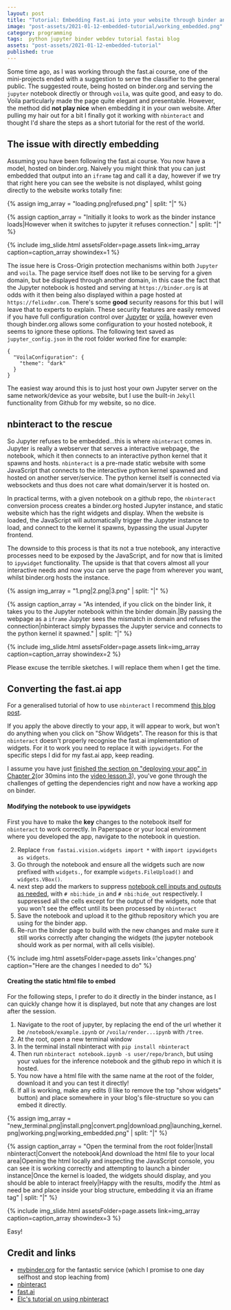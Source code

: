 ```yaml
---
layout: post
title: "Tutorial: Embedding Fast.ai into your website through binder and nbinteract"
image: "post-assets/2021-01-12-embedded-tutorial/working_embedded.png"
category: programming
tags:  python jupyter binder webdev tutorial fastai blog
assets: "post-assets/2021-01-12-embedded-tutorial"
published: true
---
```


Some time ago, as I was working through the fast.ai course, one of the mini-projects ended with a suggestion to serve the classifier to the general public.
The suggested route, being hosted on binder.org and serving the `jupyter` notebook directly or through `voila`, was quite good, and easy to do. Voila particularly made the page quite elegant and presentable.
However, the method did __not play nice__ when embedding it in your own website. After pulling my hair out for a bit I finally got it working with `nbinteract` and thought I'd share the steps as a short tutorial for the rest of the world.


## The issue with directly embedding
Assuming you have been following the fast.ai course. You now have a model, hosted on binder.org. Naively you might think that you can just embedded that output into an `iframe` tag and call it a day, however if we try that right here you can see the website is not displayed, whilst going directly to the website works totally fine:

{% assign img_array = "loading.png|refused.png" | split: "|" %}

{% assign caption_array = "Initially it looks to work as the binder instance loads|However when it switches to jupyter it refuses connection." | split: "|" %}

{% include img_slide.html assetsFolder=page.assets link=img_array caption=caption_array showindex=1 %}

The issue here is Cross-Origin protection mechanisms within both `Jupyter` and `voila`. The page service itself does not like to be serving for a given domain, but be displayed through another domain, in this case the fact that the Jupyter notebook is hosted and serving at `https://binder.org` is at odds with it then being also displayed within a page hosted at `https://felixdmr.com`. There's some __good__ security reasons for this but I will leave that to experts to explain. These security features are easily removed if you have full configuration control over [Jupyter](https://testnb.readthedocs.io/en/stable/config.html#options) or [voila](https://github.com/voila-dashboards/voila/issues/609), however even though binder.org allows some configuration to your hosted notebook, it seems to ignore these options. The following text saved as `jupyter_config.json` in the root folder worked fine for example:

```
{
  "VoilaConfiguration": {
    "theme": "dark"
  }
}
```

The easiest way around this is to just host your own Jupyter server on the same network/device as your website, but I use the built-in `Jekyll` functionality from Github for my website, so no dice.


## nbinteract to the rescue
So Jupyter refuses to be embedded...this is where `nbinteract` comes in. Jupyter is really a webserver that serves a interactive webpage, the notebook, which it then connects to an interactive python kernel that it spawns and hosts. `nbinteract` is a pre-made static website with some JavaScript that connects to the interactive python kernel spawned and hosted on another server/service. The python kernel itself is connected via websockets and thus does not care what domain/server it is hosted on.

In practical terms, with a given notebook on a github repo, the `nbinteract` conversion process creates a binder.org hosted Jupyter instance, and static website which has the right widgets and display. When the website is loaded, the JavaScript will automatically trigger the Jupyter instance to load, and connect to the kernel it spawns, bypassing the usual Jupyter frontend.

The downside to this process is that its not a true notebook, any interactive processes need to be exposed by the JavaScript, and for now that is limited to `ipywidget` functionality. The upside is that that covers almost all your interactive needs and now you can serve the page from wherever you want, whilst binder.org hosts the instance.

{% assign img_array = "1.png|2.png|3.png" | split: "|" %}

{% assign caption_array = "As intended, if you click on the binder link, it takes you to the Jupyter notebook within the binder domain.|By passing the webpage as a `iframe` Jupyter sees the mismatch in domain and refuses the connection|nbinteract simply bypasses the Jupyter service and connects to the python kernel it spawned." | split: "|" %}

{% include img_slide.html assetsFolder=page.assets link=img_array caption=caption_array showindex=2 %}

Please excuse the terrible sketches. I will replace them when I get the time.

## Converting the fast.ai app
For a generalised tutorial of how to use `nbinteract` I recommend [this blog post](https://elc.github.io/posts/embed-interactive-notebooks/).

If you apply the above directly to your app, it will appear to work, but won't do anything when you click on "Show Widgets". The reason for this is that `nbinteract` doesn't properly recognise the fast.ai implementation of widgets. For it to work you need to replace it with `ipywidgets`. For the specific steps I did for my fast.ai app, keep reading.

I assume you have just [finished the section on "deploying your app" in Chapter 2](https://github.com/fastai/fastbook/blob/master/02_production.ipynb)(or 30mins into the [video lesson 3](https://course.fast.ai/videos/?lesson=3)), you've gone through the challenges of getting the dependencies right and now have a working app on binder.

#### Modifying the notebook to use ipywidgets
First you have to make the __key__ changes to the notebook itself for `nbinteract` to work correctly. In Paperspace or your local environment where you developed the app, navigate to the notebook in question.

2. Replace `from fastai.vision.widgets import *` with `import ipywidgets as widgets`.
3. Go through the notebook and ensure all the widgets such are now prefixed with `widgets.`, for example `widgets.FileUpload()` and `widgets.VBox()`.
4. next step add the markers to suppress [notebook cell inputs and outputs as needed](https://www.nbinteract.com/recipes/recipes_layout.html), with `# nbi:hide_in` and  `# nbi:hide_out` respectively. I suppressed all the cells except for the output of the widgets, note that you won't see the effect until its been processed by `nbinteract`
5. Save the notebook and upload it to the github repository which you are using for the binder app.
6. Re-run the binder page to build with the new changes and make sure it still works correctly after changing the widgets (the jupyter notebook should work as per normal, with all cells visible).

{% include img.html assetsFolder=page.assets link='changes.png' caption="Here are the changes I needed to do" %}

#### Creating the static html file to embed
For the following steps, I prefer to do it directly in the binder instance, as I can quickly change how it is displayed, but note that any changes are lost after the session.
1. Navigate to the root of jupyter, by replacing the end of the url whether it be `/notebook/example.ipynb` or `/voila/render...ipynb` with `/tree`.
2. At the root, open a new terminal window
3. In the terminal install nbinteract with `pip install nbinteract`
4. Then run `nbinteract notebook.ipynb -s user/repo/branch`, but using your values for the inference notebook and the github repo in which it is hosted.
5. You now have a html file with the same name at the root of the folder, download it and you can test it directly!
6. If all is working, make any edits (I like to remove the top "show widgets" button) and place somewhere in your blog's file-structure so you can embed it directly.

{% assign img_array = "new_terminal.png|install.png|convert.png|download.png|launching_kernel.png|working.png|working_embedded.png" | split: "|" %}

{% assign caption_array = "Open the terminal from the root folder|Install nbinteract|Convert the notebook|And download the html file to your local area|Opening the html locally and inspecting the JavaScript console, you can see it is working correctly and attempting to launch a binder instance|Once the kernel is loaded, the widgets should display, and you should be able to interact freely|Happy with the results, modify the .html as need be and place inside your blog structure, embedding it via an iframe tag" | split: "|" %}

{% include img_slide.html assetsFolder=page.assets link=img_array caption=caption_array showindex=3 %}

Easy!

## Credit and links
- [mybinder.org](https://mybinder.org/) for the fantastic service (which I promise to one day selfhost and stop leaching from)
- [nbinteract](https://www.nbinteract.com/)
- [fast.ai](https://www.fast.ai/)
- [Elc's tutorial on using nbinteract](https://elc.github.io/posts/embed-interactive-notebooks/)
